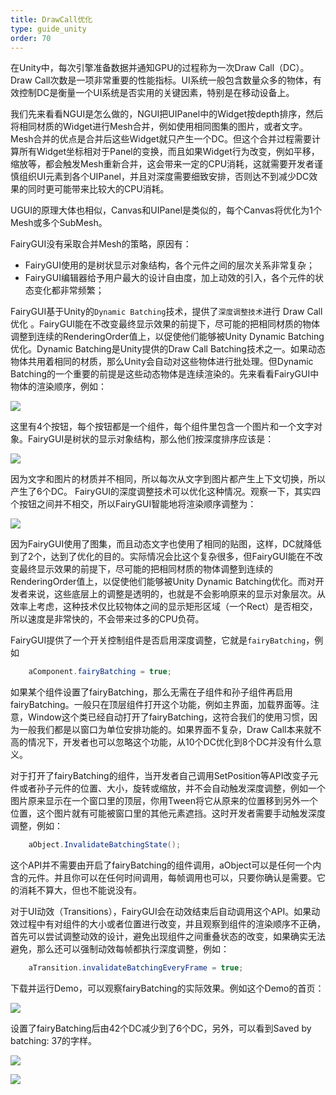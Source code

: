 ```yaml
---
title: DrawCall优化
type: guide_unity
order: 70
---
```


在Unity中，每次引擎准备数据并通知GPU的过程称为一次Draw Call（DC）。Draw Call次数是一项非常重要的性能指标。UI系统一般包含数量众多的物体，有效控制DC是衡量一个UI系统是否实用的关键因素，特别是在移动设备上。

我们先来看看NGUI是怎么做的，NGUI把UIPanel中的Widget按depth排序，然后将相同材质的Widget进行Mesh合并，例如使用相同图集的图片，或者文字。Mesh合并的优点是合并后这些Widget就只产生一个DC。但这个合并过程需要计算所有Widget坐标相对于Panel的变换，而且如果Widget行为改变，例如平移，缩放等，都会触发Mesh重新合并，这会带来一定的CPU消耗，这就需要开发者谨慎组织UI元素到各个UIPanel，并且对深度需要细致安排，否则达不到减少DC效果的同时更可能带来比较大的CPU消耗。

UGUI的原理大体也相似，Canvas和UIPanel是类似的，每个Canvas将优化为1个Mesh或多个SubMesh。

FairyGUI没有采取合并Mesh的策略，原因有：

- FairyGUI使用的是树状显示对象结构，各个元件之间的层次关系非常复杂；
- FairyGUI编辑器给予用户最大的设计自由度，加上动效的引入，各个元件的状态变化都非常频繁；

FairyGUI基于Unity的`Dynamic Batching`技术，提供了`深度调整技术`进行 Draw Call优化 。FairyGUI能在不改变最终显示效果的前提下，尽可能的把相同材质的物体调整到连续的RenderingOrder值上，以促使他们能够被Unity Dynamic Batching优化。Dynamic Batching是Unity提供的Draw Call Batching技术之一。如果动态物体共用着相同的材质，那么Unity会自动对这些物体进行批处理。但Dynamic Batching的一个重要的前提是这些动态物体是连续渲染的。先来看看FairyGUI中物体的渲染顺序，例如：

![](../../images/2015-09-23_165230.png)

这里有4个按钮，每个按钮都是一个组件，每个组件里包含一个图片和一个文字对象。FairyGUI是树状的显示对象结构，那么他们按深度排序应该是：

![](../../images/2015-09-23_1702111.png)

因为文字和图片的材质并不相同，所以每次从文字到图片都产生上下文切换，所以产生了6个DC。
FairyGUI的深度调整技术可以优化这种情况。观察一下，其实四个按钮之间并不相交，所以FairyGUI智能地将渲染顺序调整为：

![](../../images/2015-09-23_171345.png)

因为FairyGUI使用了图集，而且动态文字也使用了相同的贴图，这样，DC就降低到了2个，达到了优化的目的。实际情况会比这个复杂很多，但FairyGUI能在不改变最终显示效果的前提下，尽可能的把相同材质的物体调整到连续的RenderingOrder值上，以促使他们能够被Unity Dynamic Batching优化。而对开发者来说，这些底层上的调整是透明的，也就是不会影响原来的显示对象层次。从效率上考虑，这种技术仅比较物体之间的显示矩形区域（一个Rect）是否相交，所以速度是非常快的，不会带来过多的CPU负荷。

FairyGUI提供了一个开关控制组件是否启用深度调整，它就是`fairyBatching`，例如

```csharp
    aComponent.fairyBatching = true;
```

如果某个组件设置了fairyBatching，那么无需在子组件和孙子组件再启用fairyBatching。一般只在顶层组件打开这个功能，例如主界面，加载界面等。注意，Window这个类已经自动打开了fairyBatching，这符合我们的使用习惯，因为一般我们都是以窗口为单位安排功能的。如果界面不复杂，Draw Call本来就不高的情况下，开发者也可以忽略这个功能，从10个DC优化到8个DC并没有什么意义。

对于打开了fairyBatching的组件，当开发者自己调用SetPosition等API改变子元件或者孙子元件的位置、大小，旋转或缩放，并不会自动触发深度调整，例如一个图片原来显示在一个窗口里的顶层，你用Tween将它从原来的位置移到另外一个位置，这个图片就有可能被窗口里的其他元素遮挡。这时开发者需要手动触发深度调整，例如：

```csharp
    aObject.InvalidateBatchingState();
```

这个API并不需要由开启了fairyBatching的组件调用，aObject可以是任何一个内含的元件。并且你可以在任何时间调用，每帧调用也可以，只要你确认是需要。它的消耗不算大，但也不能说没有。

对于UI动效（Transitions），FairyGUI会在动效结束后自动调用这个API。如果动效过程中有对组件的大小或者位置进行改变，并且观察到组件的渲染顺序不正确，首先可以尝试调整动效的设计，避免出现组件之间重叠状态的改变，如果确实无法避免，那么还可以强制动效每帧都执行深度调整，例如：

```csharp
    aTransition.invalidateBatchingEveryFrame = true;
```

下载并运行Demo，可以观察fairyBatching的实际效果。例如这个Demo的首页：

![](../../images/2015-09-23_180017.png)

设置了fairyBatching后由42个DC减少到了6个DC，另外，可以看到Saved by batching: 37的字样。

![](../../images/2015-09-23_180207.png)

![](../../images/2015-09-23_180119.png)
